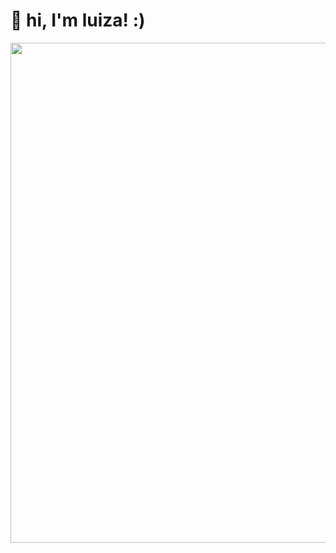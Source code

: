 # 🌷 hi, I'm luiza! :)
<div align="center">
  
<img src="https://github.com/luizakuze/luizakuze/assets/111708035/a919f2d3-8827-4dfe-a039-e32c608ccad0" width="800px" align="center">


</div>
